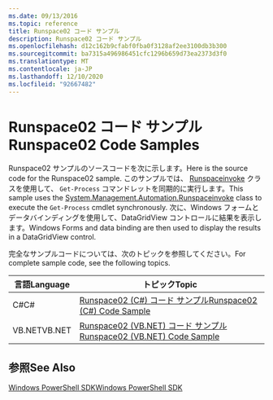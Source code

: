 ```yaml
---
ms.date: 09/13/2016
ms.topic: reference
title: Runspace02 コード サンプル
description: Runspace02 コード サンプル
ms.openlocfilehash: d12c162b9cfabf0fba0f3128af2ee3100db3b300
ms.sourcegitcommit: ba7315a496986451cfc1296b659d73ea2373d3f0
ms.translationtype: MT
ms.contentlocale: ja-JP
ms.lasthandoff: 12/10/2020
ms.locfileid: "92667482"
---
```

# <a name="runspace02-code-samples"></a><span data-ttu-id="54b33-103">Runspace02 コード サンプル</span><span class="sxs-lookup"><span data-stu-id="54b33-103">Runspace02 Code Samples</span></span>

<span data-ttu-id="54b33-104">Runspace02 サンプルのソースコードを次に示します。</span><span class="sxs-lookup"><span data-stu-id="54b33-104">Here is the source code for the Runspace02 sample.</span></span> <span data-ttu-id="54b33-105">このサンプルでは、 [Runspaceinvoke](/dotnet/api/System.Management.Automation.RunspaceInvoke) クラスを使用して、 `Get-Process` コマンドレットを同期的に実行します。</span><span class="sxs-lookup"><span data-stu-id="54b33-105">This sample uses the [System.Management.Automation.Runspaceinvoke](/dotnet/api/System.Management.Automation.RunspaceInvoke) class to execute the `Get-Process` cmdlet synchronously.</span></span> <span data-ttu-id="54b33-106">次に、Windows フォームとデータバインディングを使用して、DataGridView コントロールに結果を表示します。</span><span class="sxs-lookup"><span data-stu-id="54b33-106">Windows Forms and data binding are then used to display the results in a DataGridView control.</span></span>

<span data-ttu-id="54b33-107">完全なサンプルコードについては、次のトピックを参照してください。</span><span class="sxs-lookup"><span data-stu-id="54b33-107">For complete sample code, see the following topics.</span></span>

|<span data-ttu-id="54b33-108">言語</span><span class="sxs-lookup"><span data-stu-id="54b33-108">Language</span></span>|<span data-ttu-id="54b33-109">トピック</span><span class="sxs-lookup"><span data-stu-id="54b33-109">Topic</span></span>|
|--------------|-----------|
|<span data-ttu-id="54b33-110">C#</span><span class="sxs-lookup"><span data-stu-id="54b33-110">C#</span></span>|[<span data-ttu-id="54b33-111">Runspace02 (C#) コード サンプル</span><span class="sxs-lookup"><span data-stu-id="54b33-111">Runspace02 (C#) Code Sample</span></span>](./runspace02-csharp-code-sample.md)|
|<span data-ttu-id="54b33-112">VB.NET</span><span class="sxs-lookup"><span data-stu-id="54b33-112">VB.NET</span></span>|[<span data-ttu-id="54b33-113">Runspace02 (VB.NET) コード サンプル</span><span class="sxs-lookup"><span data-stu-id="54b33-113">Runspace02 (VB.NET) Code Sample</span></span>](./runspace02-vb-net-code-sample.md)|

## <a name="see-also"></a><span data-ttu-id="54b33-114">参照</span><span class="sxs-lookup"><span data-stu-id="54b33-114">See Also</span></span>

[<span data-ttu-id="54b33-115">Windows PowerShell SDK</span><span class="sxs-lookup"><span data-stu-id="54b33-115">Windows PowerShell SDK</span></span>](../windows-powershell-reference.md)
